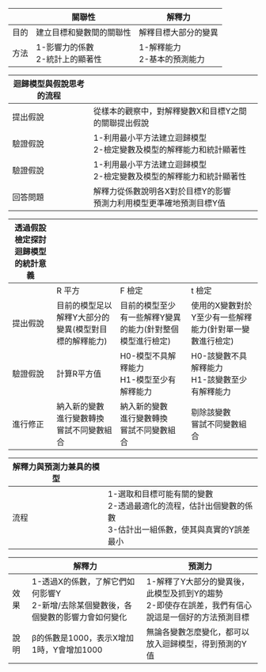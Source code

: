 |  | 關聯性 |解釋力
-------------- | ----- | ----- 
目的 |建立目標和變數間的關聯性 | 解釋目標大部分的變異 
方法 |1-影響力的係數<br>2-統計上的顯著性| 1-解釋能力<br>2-基本的預測能力

迴歸模型與假說思考的流程 | | 
------------ | -------------
提出假說 | 從樣本的觀察中，對解釋變數X和目標Y之間的關聯提出假說
驗證假說 | 1-利用最小平方法建立迴歸模型<br>2-檢定變數及模型的解釋能力和統計顯著性
驗證假說 | 1-利用最小平方法建立迴歸模型<br>2-檢定變數及模型的解釋能力和統計顯著性
回答問題 | 解釋力從係數說明各X對於目標Y的影響<br>預測力利用模型更準確地預測目標Y值 

透過假設檢定探討迴歸模型的統計意義 | |  | | 
------------ | ----------- | -------------- | -------------
 |  | R 平方 | F 檢定 | t 檢定
提出假說 | 目前的模型足以解釋Y大部分的變異(模型對目標的解釋能力) | 目前的模型至少有一些解釋Y變異的能力(針對整個模型進行檢定) | 使用的X變數對於Y至少有一些解釋能力(針對單一變數進行檢定)
驗證假說 | 計算R平方值 |H0-模型不具解釋能力<br> H1-模型至少有解釋能力|H0-該變數不具解釋能力<br>H1-該變數至少有解釋能力
進行修正 | 納入新的變數<br>進行變數轉換<br>嘗試不同變數組合|納入新的變數<br>進行變數轉換<br>嘗試不同變數組合|剔除該變數<br>嘗試不同變數組合

解釋力與預測力兼具的模型 |  | 
-------------- | ----- | 
流程 | 1-選取和目標可能有關的變數<br>2-透過最適化的流程，估計出個變數的係數<br>3-估計出一組係數，使其與真實的Y誤差最小

 |  | 解釋力 | 預測力 
-------------- | ----- | ----- 
效果| 1-透過X的係數，了解它們如何影響Y<br>2-新增/去除某個變數後，各個變數的影響力會如何變化| 1-解釋了Y大部分的變異後，此模型及抓到Y的趨勢<br>2-即使存在誤差，我們有信心說這是一個好的方法預測目標
說明 | β的係數是1000，表示X增加1時，Y會增加1000 | 無論各變數怎麼變化，都可以放入迴歸模型，得到預測的Y值
